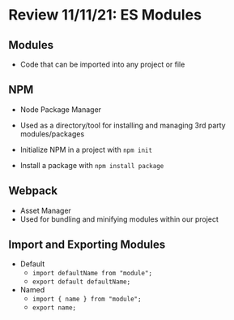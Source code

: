 # Review 11/11/21: ES Modules

## Modules

- Code that can be imported into any project or file

## NPM

- Node Package Manager
- Used as a directory/tool for installing and managing 3rd party modules/packages

- Initialize NPM in a project with `npm init`
- Install a package with `npm install package`

## Webpack

- Asset Manager
- Used for bundling and minifying modules within our project

## Import and Exporting Modules

- Default
  - `import defaultName from "module";`
  - `export default defaultName;`
- Named
  - `import { name } from "module";`
  - `export name;`
